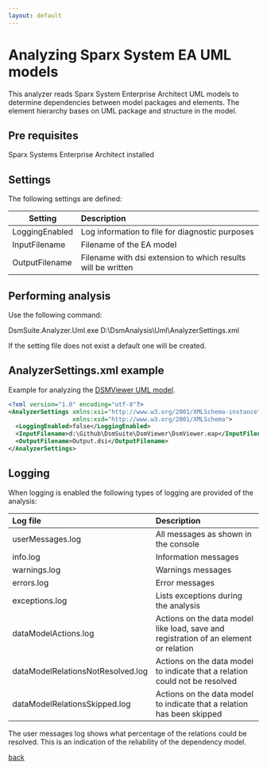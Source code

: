 ```yaml
---
layout: default
---
```

  
# Analyzing Sparx System EA UML models

This analyzer reads Sparx System Enterprise Architect UML models to determine dependencies between model packages and elements.
The element hierarchy bases on UML package and structure in the model.

## Pre requisites
Sparx Systems Enterprise Architect installed

## Settings

The following settings are defined:

| Setting           | Description                                                   | 
| ------------------|:--------------------------------------------------------------|
| LoggingEnabled    | Log information to file for diagnostic purposes               |
| InputFilename     | Filename of the EA model                                      |
| OutputFilename    | Filename with dsi extension to which results will be written  |

## Performing analysis

Use the following command:

DsmSuite.Analyzer.Uml.exe D:\DsmAnalysis\Uml\AnalyzerSettings.xml

If the setting file does not exist a default one will be created.

## AnalyzerSettings.xml example 

Example for analyzing the [DSMViewer UML model](https://github.com/dsmsuite/dsmsuite.github.io\uml_model\DsmViewer.eap).

```xml
<?xml version="1.0" encoding="utf-8"?>
<AnalyzerSettings xmlns:xsi="http://www.w3.org/2001/XMLSchema-instance" 
                  xmlns:xsd="http://www.w3.org/2001/XMLSchema">
  <LoggingEnabled>false</LoggingEnabled>
  <InputFilename>d:\Github\DsmSuite\DsmViewer\DsmViewer.eap</InputFilename>
  <OutputFilename>Output.dsi</OutputFilename>
</AnalyzerSettings>
```
## Logging

When logging is enabled the following types of logging are provided of the analysis:

| Log file                        | Description                                                                          | 
|:--------------------------------|:-------------------------------------------------------------------------------------|
| userMessages.log                | All messages as shown in the console                                                 |
| info.log                        | Information messages                                                                 |
| warnings.log                    | Warnings messages                                                                    |
| errors.log                      | Error messages                                                                       |
| exceptions.log                  | Lists exceptions during the analysis                                                 |
| dataModelActions.log            | Actions on the data model like load, save and registration of an element or relation |
| dataModelRelationsNotResolved.log | Actions on the data model to indicate that a relation could not be resolved          |                              |
| dataModelRelationsSkipped.log     | Actions on the data model to indicate that a relation has been skipped               |                         |

The user messages log shows what percentage of the relations could be resolved. This is an indication of the
reliability of the dependency model.

[back](user_guide)
